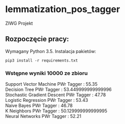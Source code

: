 # lemmatization_pos_tagger
ZIWG Projekt

## Rozpoczęcie pracy:

Wymagany Python 3.5. Instalacja pakietów:
    
	pip3 install -r requirements.txt

### Wstępne wyniki 10000 ze zbioru

Support Vector Machine PWr Tagger      : 55.35<br />
Decision Tree PWr Tagger               : 53.449999999999996<br />
Stochastic Gradient Descent PWr Tagger : 47.78<br />
Logistic Regression PWr Tagger         : 53.43<br />
Naive Bayes PWr Tagger                 : 46.78<br />
K Neighbors PWr Tagger                 : 50.129999999999995<br />
Neural Networks PWr Tagger             : 52.21<br />